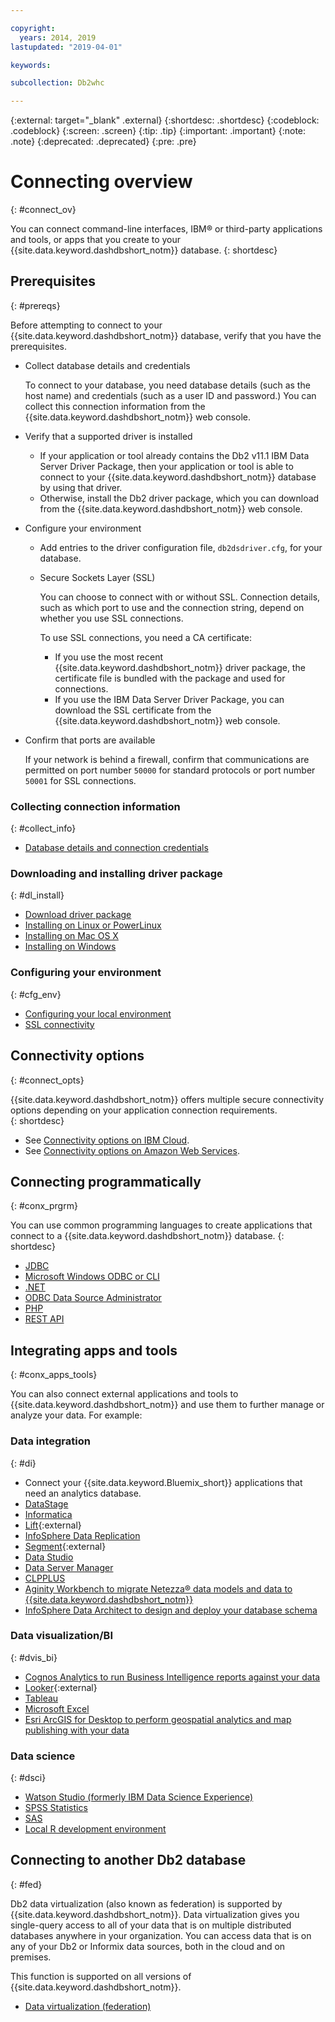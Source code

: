 ```yaml
---

copyright:
  years: 2014, 2019
lastupdated: "2019-04-01"

keywords:

subcollection: Db2whc

---
```


<!-- Attribute definitions --> 
{:external: target="_blank" .external}
{:shortdesc: .shortdesc}
{:codeblock: .codeblock}
{:screen: .screen}
{:tip: .tip}
{:important: .important}
{:note: .note}
{:deprecated: .deprecated}
{:pre: .pre}

# Connecting overview
{: #connect_ov}

You can connect command-line interfaces, IBM® or third-party applications and tools, or apps that you create to your {{site.data.keyword.dashdbshort_notm}} database. 
{: shortdesc}

## Prerequisites
{: #prereqs}

Before attempting to connect to your {{site.data.keyword.dashdbshort_notm}} database, verify that you have the prerequisites. 

- Collect database details and credentials

   To connect to your database, you need database details (such as the host name) and credentials (such as a user ID and password.) You can collect this connection information from the {{site.data.keyword.dashdbshort_notm}} web console.

- Verify that a supported driver is installed

   - If your application or tool already contains the Db2 v11.1 IBM Data Server Driver Package, then your application or tool is able to connect to your {{site.data.keyword.dashdbshort_notm}} database by using that driver.
   - Otherwise, install the Db2 driver package, which you can download from the {{site.data.keyword.dashdbshort_notm}} web console.

- Configure your environment

  - Add entries to the driver configuration file, `db2dsdriver.cfg`, for your database.
  - Secure Sockets Layer (SSL)

    You can choose to connect with or without SSL. Connection details, such as which port to use and the connection string, depend on whether you use SSL connections.

    To use SSL connections, you need a CA certificate:
    - If you use the most recent {{site.data.keyword.dashdbshort_notm}} driver package, the certificate file is bundled with the package and used for connections.
    - If you use the IBM Data Server Driver Package, you can download the SSL certificate from the {{site.data.keyword.dashdbshort_notm}} web console.

- Confirm that ports are available

   If your network is behind a firewall, confirm that communications are permitted on port number `50000` for standard protocols or port number `50001` for SSL connections.

<!-- Before you can connect to your {{site.data.keyword.dashdbshort_notm}} database, verify that you completed downloading and installing the necessary components on the prerequisites checklist: 

- [Prerequisites checklist](prereqs.html) -->

### Collecting connection information
{: #collect_info}

- [Database details and connection credentials](/docs/Db2whc/connecting?topic=Db2whc-db_details_cxn_creds)

### Downloading and installing driver package
{: #dl_install}

- [Download driver package](/docs/Db2whc/connecting?topic=Db2whc-dr_pkg)
- [Installing on Linux or PowerLinux](/docs/Db2whc/connecting?topic=Db2whc-dr_pkg#install_dr_pkg_linux)
- [Installing on Mac OS X](/docs/Db2whc/connecting?topic=Db2whc-dr_pkg#install_dr_pkg_mac)
- [Installing on Windows](/docs/Db2whc/connecting?topic=Db2whc-dr_pkg#install_dr_pkg_windows)

### Configuring your environment
{: #cfg_env}

- [Configuring your local environment](/docs/Db2whc/connecting?topic=Db2whc-dr_pkg#cfg_loc_env)
- [SSL connectivity](/docs/Db2whc/connecting?topic=Db2whc-ssl_support)

## Connectivity options
{: #connect_opts}

{{site.data.keyword.dashdbshort_notm}} offers multiple secure connectivity options depending on your application connection requirements.  
{: shortdesc}

- See [Connectivity options on IBM Cloud](/docs/Db2whc/connecting?topic=Db2whc-connect_options).
- See [Connectivity options on Amazon Web Services](/docs/Db2whc/connecting?topic=Db2whc-connect_options_aws).

## Connecting programmatically
{: #conx_prgrm}

You can use common programming languages to create applications that connect to a {{site.data.keyword.dashdbshort_notm}} database.
{: shortdesc}

- [JDBC](/docs/Db2whc/connecting?topic=Db2whc-con_program#con_prog_jdbc)
- [Microsoft Windows ODBC or CLI](/docs/Db2whc/connecting?topic=Db2whc-con_program#con_prog_odbc_cli)
- [.NET](/docs/Db2whc/connecting?topic=Db2whc-con_program#con_prog_net)
- [ODBC Data Source Administrator](/docs/Db2whc/connecting?topic=Db2whc-con_program#con_prog_odbc_dsa)
- [PHP](/docs/Db2whc/connecting?topic=Db2whc-con_program#con_prog_php)
- [REST API](/docs/Db2whc/connecting?topic=Db2whc-con_rest_api)
<!-- - [C++]() -->
<!-- - [Java]() -->
<!-- - [Node.js]() -->
<!-- - [Perl]() -->
<!-- - [Python]() -->

## Integrating apps and tools
{: #conx_apps_tools}

You can also connect external applications and tools to {{site.data.keyword.dashdbshort_notm}} and use them to further manage or analyze your data. For example:

### Data integration
{: #di}

- Connect your {{site.data.keyword.Bluemix_short}} applications that need an analytics database.
- [DataStage](/docs/Db2whc/connecting?topic=Db2whc-data_int#datastage)
- [Informatica](/docs/Db2whc/connecting?topic=Db2whc-data_int#informatica)
- [Lift](https://www.lift-cli.cloud.ibm.com/#docs){:external}
- [InfoSphere Data Replication](/docs/Db2whc/connecting?topic=Db2whc-data_int#idr)
- [Segment](https://segment.com/docs/destinations/db2/){:external}
- [Data Studio](/docs/Db2whc/connecting?topic=Db2whc-data_int#data_studio)
- [Data Server Manager](/docs/Db2whc/connecting?topic=Db2whc-data_int#dsm)
- [CLPPLUS](/docs/Db2whc/connecting?topic=Db2whc-data_int#clpplus)
- [Aginity Workbench to migrate Netezza® data models and data to {{site.data.keyword.dashdbshort_notm}}](/docs/Db2whc/connecting?topic=Db2whc-data_int#aginity_wb)
- [InfoSphere Data Architect to design and deploy your database schema](/docs/Db2whc/connecting?topic=Db2whc-data_int#ida)

### Data visualization/BI
{: #dvis_bi}

- [Cognos Analytics to run Business Intelligence reports against your data](/docs/Db2whc/connecting?topic=Db2whc-data_vis_bi#cognos)
- [Looker](https://docs.looker.com/setup-and-management/connecting-to-db){:external}
- [Tableau](/docs/Db2whc/connecting?topic=Db2whc-data_vis_bi#tableau)
- [Microsoft Excel](/docs/Db2whc/connecting?topic=Db2whc-data_vis_bi#excel)
- [Esri ArcGIS for Desktop to perform geospatial analytics and map publishing with your data](/docs/Db2whc/connecting?topic=Db2whc-data_vis_bi#esri_arcgis)

### Data science
{: #dsci}

- [Watson Studio (formerly IBM Data Science Experience)](/docs/Db2whc/connecting?topic=Db2whc-ds#watson_studio)
- [SPSS Statistics](/docs/Db2whc/connecting?topic=Db2whc-ds#spss_stats)
- [SAS](/docs/Db2whc/connecting?topic=Db2whc-ds#sas)
- [Local R development environment](/docs/Db2whc/connecting?topic=Db2whc-ds#r_dev_env)

## Connecting to another Db2 database
{: #fed}

Db2 data virtualization (also known as federation) is supported by {{site.data.keyword.dashdbshort_notm}}. Data virtualization gives you single-query access to all of your data that is on multiple distributed databases anywhere in your organization. You can access data that is on any of your Db2 or Informix data sources, both in the cloud and on premises. 

This function is supported on all versions of {{site.data.keyword.dashdbshort_notm}}.

- [Data virtualization (federation)](/docs/Db2whc?topic=Db2whc-data_virt_fed)


